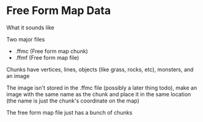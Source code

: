 # Free Form Map Data

What it sounds like

Two major files
- .ffmc (Free form map chunk)
- .ffmf (Free form map file)

Chunks have vertices, lines, objects (like grass, rocks, etc), monsters, and an image

The image isn't stored in the .ffmc file (possibly a later thing todo), make an image with the same name as the chunk and place it in the same location (the name is just the chunk's coordinate on the map)

The free form map file just has a bunch of chunks

